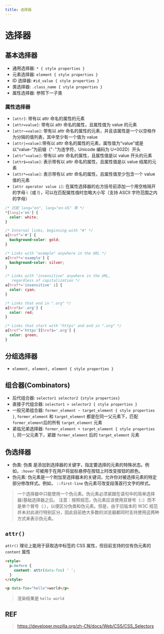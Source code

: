 ```yaml
---
title: 选择器
---
```


# 选择器

## 基本选择器

- 通用选择器: `* { style properties }`
- 元素选择器: `element { style properties }`
- ID 选择器: `#id_value { style properties }`
- 类选择器: `.class_name { style properties }`
- 属性选择器: 参照下一子类

### 属性选择器

- `[attr]`: 带有以 attr 命名的属性的元素
- `[attr=value]`: 带有以 attr 命名的属性，且属性值为 value 的元素
- `[attr~=value]`: 带有以 attr 命名的属性的元素，并且该属性是一个以空格作为分隔的值列表，其中至少有一个值为 value
- `[attr|=value]`:带有以 attr 命名的属性的元素，属性值为“value”或是以“value-”为前缀（"`-`"为连字符，Unicode 编码为 U+002D）开头
- `[attr^=value]`: 带有以 attr 命名的属性，且属性值是以 value 开头的元素
- `[attr$=value]`: 表示带有以 attr 命名的属性，且属性值是以 value 结尾的元素
- `[attr*=value]`: 表示带有以 attr 命名的属性，且属性值至少包含一个 value 值的元素
- `[attr operator value i]`: 在属性选择器的右方括号前添加一个用空格隔开的字母 i（或 I），可以在匹配属性值时忽略大小写（支持 ASCII 字符范围之内的字母）

```css
/* 匹配 lang="en", lang="en-US" 等 */
*[lang|='en'] {
  color: white;
}

/* Internal links, beginning with "#" */
a[href^='#'] {
  background-color: gold;
}

/* Links with "example" anywhere in the URL */
a[href*='example'] {
  background-color: silver;
}

/* Links with "insensitive" anywhere in the URL,
   regardless of capitalization */
a[href*='insensitive' i] {
  color: cyan;
}

/* Links that end in ".org" */
a[href$='.org'] {
  color: red;
}

/* Links that start with "https" and end in ".org" */
a[href^='https'][href$='.org'] {
  color: green;
}
```

## 分组选择器

- `element, element, element { style properties }`

## 组合器(Combinators)

- 后代组合器: `selector1 selector2 {style properties}`
- 直接子代组合器: `selector1 > selector2 { style properties }`
- 一般兄弟组合器: `former_element ~ target_element { style properties }`, `former_element` 和 `target_element` 都是在同一父元素下，匹配`former_element`后的所有 `target_element` 元素
- 紧临兄弟选择器: `former_element + target_element { style properties }`, 同一父元素下，紧跟 `former_element` 后的 `target_element` 元素

## 伪选择器

- 伪类: 伪类 是添加到选择器的关键字，指定要选择的元素的特殊状态。例如，`:hover` 可被用于在用户将鼠标悬停在按钮上时改变按钮的颜色。
- 伪元素: 伪元素是一个附加至选择器末的关键词，允许你对被选择元素的特定部分修改样式。例如， `::first-line` 伪元素可改变段落首行文字的样式。

> 一个选择器中只能使用一个伪元素。伪元素必须紧跟在语句中的简单选择器/基础选择器之后。
> 注意：按照规范，伪元素应该使用双冒号（::）而不是单个冒号（:），以便区分伪类和伪元素。但是，由于旧版本的 W3C 规范并未对此进行特别区分，因此目前绝大多数的浏览器都同时支持使用这两种方式来表示伪元素。

## `attr()`

`attr()` 理论上能用于获取选中标签的 CSS 属性，但目前支持的仅有伪元素的 `content` 属性

```html
<style>
  p:before {
    content: attr(data-foo) ' ';
  }
</style>

<p data-foo="hello">world</p>
```

> 渲染结果是 `hello world`

## REF

> https://developer.mozilla.org/zh-CN/docs/Web/CSS/CSS_Selectors

